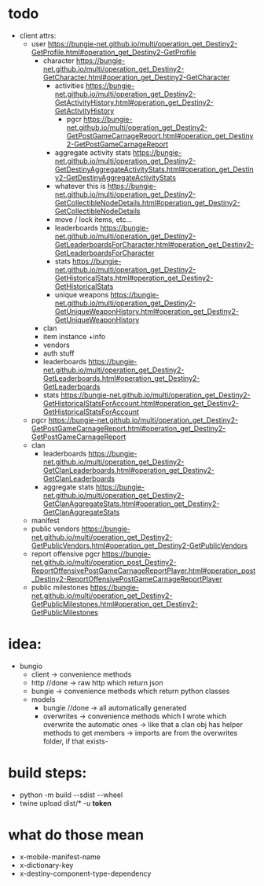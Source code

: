 # todo

- client attrs:
  - user https://bungie-net.github.io/multi/operation_get_Destiny2-GetProfile.html#operation_get_Destiny2-GetProfile
    - character https://bungie-net.github.io/multi/operation_get_Destiny2-GetCharacter.html#operation_get_Destiny2-GetCharacter
        - activities https://bungie-net.github.io/multi/operation_get_Destiny2-GetActivityHistory.html#operation_get_Destiny2-GetActivityHistory
          - pgcr https://bungie-net.github.io/multi/operation_get_Destiny2-GetPostGameCarnageReport.html#operation_get_Destiny2-GetPostGameCarnageReport
        - aggregate activity stats https://bungie-net.github.io/multi/operation_get_Destiny2-GetDestinyAggregateActivityStats.html#operation_get_Destiny2-GetDestinyAggregateActivityStats
        - whatever this is https://bungie-net.github.io/multi/operation_get_Destiny2-GetCollectibleNodeDetails.html#operation_get_Destiny2-GetCollectibleNodeDetails
        - move / lock items, etc...
        - leaderboards https://bungie-net.github.io/multi/operation_get_Destiny2-GetLeaderboardsForCharacter.html#operation_get_Destiny2-GetLeaderboardsForCharacter
        - stats https://bungie-net.github.io/multi/operation_get_Destiny2-GetHistoricalStats.html#operation_get_Destiny2-GetHistoricalStats
        - unique weapons https://bungie-net.github.io/multi/operation_get_Destiny2-GetUniqueWeaponHistory.html#operation_get_Destiny2-GetUniqueWeaponHistory
    - clan
    - item instance +info
    - vendors
    - auth stuff
    - leaderboards https://bungie-net.github.io/multi/operation_get_Destiny2-GetLeaderboards.html#operation_get_Destiny2-GetLeaderboards
    - stats https://bungie-net.github.io/multi/operation_get_Destiny2-GetHistoricalStatsForAccount.html#operation_get_Destiny2-GetHistoricalStatsForAccount
  - pgcr https://bungie-net.github.io/multi/operation_get_Destiny2-GetPostGameCarnageReport.html#operation_get_Destiny2-GetPostGameCarnageReport
  - clan
    - leaderboards https://bungie-net.github.io/multi/operation_get_Destiny2-GetClanLeaderboards.html#operation_get_Destiny2-GetClanLeaderboards
    - aggregate stats https://bungie-net.github.io/multi/operation_get_Destiny2-GetClanAggregateStats.html#operation_get_Destiny2-GetClanAggregateStats
  - manifest
  - public vendors https://bungie-net.github.io/multi/operation_get_Destiny2-GetPublicVendors.html#operation_get_Destiny2-GetPublicVendors
  - report offensive pgcr https://bungie-net.github.io/multi/operation_post_Destiny2-ReportOffensivePostGameCarnageReportPlayer.html#operation_post_Destiny2-ReportOffensivePostGameCarnageReportPlayer
  - public milestones https://bungie-net.github.io/multi/operation_get_Destiny2-GetPublicMilestones.html#operation_get_Destiny2-GetPublicMilestones


# idea:
- bungio
  - client
    -> convenience methods
  - http  //done
    -> raw http which return json
  - bungie
    -> convenience methods which return python classes
  - models
    - bungie  //done
      -> all automatically generated
    - overwrites
      -> convenience methods which I wrote which overwrite the automatic ones
      -> like that a clan obj has helper methods to get members
      -> imports are from the overwrites folder, if that exists-





# build steps:
- python -m build --sdist --wheel
- twine upload dist/* -u __token__





# what do those mean
- x-mobile-manifest-name
- x-dictionary-key
- x-destiny-component-type-dependency
